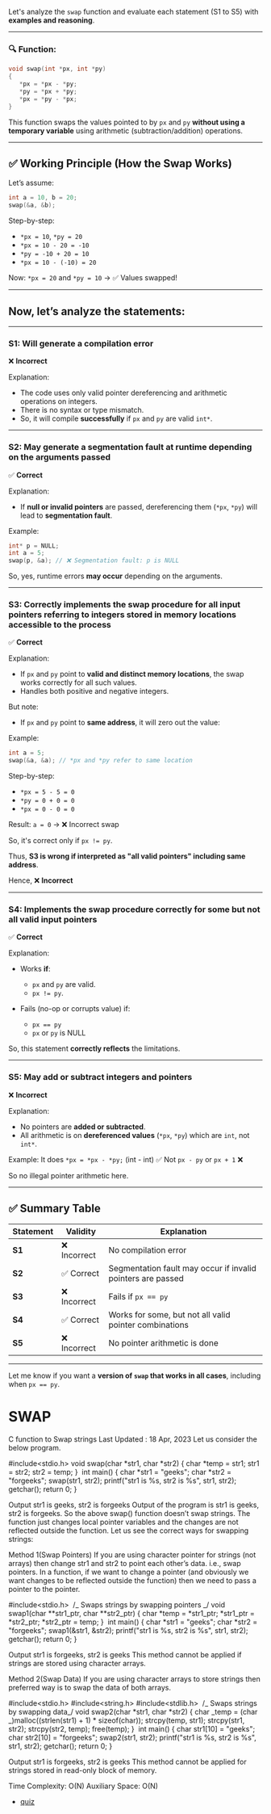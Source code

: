 Let's analyze the `swap` function and evaluate each statement (S1 to S5) with **examples and reasoning**.

---

### 🔍 Function:

```cpp
void swap(int *px, int *py)
{
   *px = *px - *py;
   *py = *px + *py;
   *px = *py - *px;
}
```

This function swaps the values pointed to by `px` and `py` **without using a temporary variable** using arithmetic (subtraction/addition) operations.

---

## ✅ Working Principle (How the Swap Works)

Let’s assume:

```cpp
int a = 10, b = 20;
swap(&a, &b);
```

Step-by-step:

- `*px = 10`, `*py = 20`
- `*px = 10 - 20 = -10`
- `*py = -10 + 20 = 10`
- `*px = 10 - (-10) = 20`

Now:
`*px = 20` and `*py = 10` → ✅ Values swapped!

---

## Now, let’s analyze the statements:

---

### **S1: Will generate a compilation error**

❌ **Incorrect**

Explanation:

- The code uses only valid pointer dereferencing and arithmetic operations on integers.
- There is no syntax or type mismatch.
- So, it will compile **successfully** if `px` and `py` are valid `int*`.

---

### **S2: May generate a segmentation fault at runtime depending on the arguments passed**

✅ **Correct**

Explanation:

- If **null or invalid pointers** are passed, dereferencing them (`*px`, `*py`) will lead to **segmentation fault**.

Example:

```cpp
int* p = NULL;
int a = 5;
swap(p, &a); // ❌ Segmentation fault: p is NULL
```

So, yes, runtime errors **may occur** depending on the arguments.

---

### **S3: Correctly implements the swap procedure for all input pointers referring to integers stored in memory locations accessible to the process**

✅ **Correct**

Explanation:

- If `px` and `py` point to **valid and distinct memory locations**, the swap works correctly for all such values.
- Handles both positive and negative integers.

But note:

- If `px` and `py` point to **same address**, it will zero out the value:

Example:

```cpp
int a = 5;
swap(&a, &a); // *px and *py refer to same location
```

Step-by-step:

- `*px = 5 - 5 = 0`
- `*py = 0 + 0 = 0`
- `*px = 0 - 0 = 0`

Result: `a = 0` → ❌ Incorrect swap

So, it's correct only if `px != py`.

Thus, **S3 is wrong if interpreted as "all valid pointers" including same address**.

Hence, ❌ **Incorrect**

---

### **S4: Implements the swap procedure correctly for some but not all valid input pointers**

✅ **Correct**

Explanation:

- Works **if**:

  - `px` and `py` are valid.
  - `px != py`.

- Fails (no-op or corrupts value) if:

  - `px == py`
  - `px` or `py` is NULL

So, this statement **correctly reflects** the limitations.

---

### **S5: May add or subtract integers and pointers**

❌ **Incorrect**

Explanation:

- No pointers are **added or subtracted**.
- All arithmetic is on **dereferenced values** (`*px`, `*py`) which are `int`, not `int*`.

Example:
It does `*px = *px - *py;` (int - int) ✅
Not `px - py` or `px + 1` ❌

So no illegal pointer arithmetic here.

---

## ✅ Summary Table

| Statement | Validity     | Explanation                                                 |
| --------- | ------------ | ----------------------------------------------------------- |
| **S1**    | ❌ Incorrect | No compilation error                                        |
| **S2**    | ✅ Correct   | Segmentation fault may occur if invalid pointers are passed |
| **S3**    | ❌ Incorrect | Fails if `px == py`                                         |
| **S4**    | ✅ Correct   | Works for some, but not all valid pointer combinations      |
| **S5**    | ❌ Incorrect | No pointer arithmetic is done                               |

---

Let me know if you want a **version of `swap` that works in all cases**, including when `px == py`.

# SWAP

C function to Swap strings
Last Updated : 18 Apr, 2023
Let us consider the below program.

#include<stdio.h>
void swap(char *str1, char *str2)
{
char *temp = str1;
str1 = str2;
str2 = temp;
}
​
int main()
{
char *str1 = "geeks";
char \*str2 = "forgeeks";
swap(str1, str2);
printf("str1 is %s, str2 is %s", str1, str2);
getchar();
return 0;
}

Output
str1 is geeks, str2 is forgeeks
Output of the program is str1 is geeks, str2 is forgeeks. So the above swap() function doesn’t swap strings. The function just changes local pointer variables and the changes are not reflected outside the function. Let us see the correct ways for swapping strings:

Method 1(Swap Pointers) If you are using character pointer for strings (not arrays) then change str1 and str2 to point each other’s data. i.e., swap pointers. In a function, if we want to change a pointer (and obviously we want changes to be reflected outside the function) then we need to pass a pointer to the pointer.

#include<stdio.h>
​
/_ Swaps strings by swapping pointers _/
void swap1(char **str1_ptr, char **str2_ptr)
{
char *temp = *str1_ptr;
*str1_ptr = *str2_ptr;
*str2_ptr = temp;
}
​
int main()
{
char *str1 = "geeks";
char \*str2 = "forgeeks";
swap1(&str1, &str2);
printf("str1 is %s, str2 is %s", str1, str2);
getchar();
return 0;
}

Output
str1 is forgeeks, str2 is geeks
This method cannot be applied if strings are stored using character arrays.

Method 2(Swap Data) If you are using character arrays to store strings then preferred way is to swap the data of both arrays.

#include<stdio.h>
#include<string.h>
#include<stdlib.h>
​
/_ Swaps strings by swapping data_/
void swap2(char *str1, char *str2)
{
char _temp = (char _)malloc((strlen(str1) + 1) \* sizeof(char));
strcpy(temp, str1);
strcpy(str1, str2);
strcpy(str2, temp);
free(temp);
}
​
int main()
{
char str1[10] = "geeks";
char str2[10] = "forgeeks";
swap2(str1, str2);
printf("str1 is %s, str2 is %s", str1, str2);
getchar();
return 0;
}

Output
str1 is forgeeks, str2 is geeks
This method cannot be applied for strings stored in read-only block of memory.

Time Complexity: O(N)
Auxiliary Space: O(N)

- [quiz](https://www.geeksforgeeks.org/quizzes/pointers-gq/)
